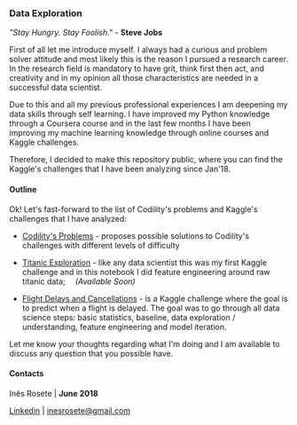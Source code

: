 ### Data Exploration

*"Stay Hungry. Stay Foolish."​* - **Steve Jobs**


First of all let me introduce myself. I always had a curious and problem solver attitude and most likely this is the reason I pursued a research career. In the research field is mandatory to have grit, think first then act, and creativity and in my opinion all those characteristics are needed in a successful data scientist.

Due to this and all my previous professional experiences I am deepening my data skills through self learning. I have improved my Python knowledge through a Coursera course and in the last few months I have been improving my machine learning knowledge through online courses and Kaggle challenges.

Therefore, I decided to make this repository public, where you can find the Kaggle's challenges that I have been analyzing since Jan'18.

#### Outline

Ok! Let's fast-forward to the list of Codility's problems and Kaggle's challenges that I have analyzed:

  * [Codility's Problems](https://github.com/inesrosete/DataScience/blob/master/python_exercises.html) - proposes possible solutions to Codility's challenges with different levels of difficulty

  * [Titanic Exploration](#) - like any data scientist this was my first Kaggle challenge and in this notebook I did feature engineering around raw titanic data; <img src="https://www.iconsdb.com/icons/preview/orange/star-8-xxl.png" width="10"> _(Available Soon)_ <img src="https://www.iconsdb.com/icons/preview/orange/star-8-xxl.png" width="10">

  * [Flight Delays and Cancellations](https://github.com/inesrosete/DataScience/blob/master/flight_delays_exploration.html) - is a Kaggle challenge where the goal is to predict when a flight is delayed. The goal was to go through all data science steps: basic statistics, baseline, data exploration / understanding, feature engineering and model iteration.

Let me know your thoughts regarding what I'm doing and I am available to discuss any question that you possible have.

#### Contacts

Inês Rosete | **June 2018**

[Linkedin](https://www.linkedin.com/in/rosete/) | inesrosete@gmail.com
